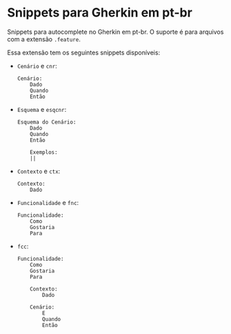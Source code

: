 # Snippets para Gherkin em pt-br

Snippets para autocomplete no Gherkin em pt-br. O suporte é para arquivos com a extensão `.feature`.

Essa extensão tem os seguintes snippets disponíveis:

- `Cenário` e `cnr`:

    ```gherkin
    Cenário: 
        Dado 
        Quando 
        Então 
    ```
- `Esquema` e `esqcnr`:

    ```gherkin
    Esquema do Cenário: 
        Dado 
        Quando 
        Então 

        Exemplos:
        ||
    ```
- `Contexto` e `ctx`:

    ```gherkin
    Contexto: 
        Dado 
    ```

- `Funcionalidade` e `fnc`:

    ```gherkin
    Funcionalidade: 
        Como 
        Gostaria 
        Para 
    ```

- `fcc`:

    ```gherkin
    Funcionalidade: 
        Como 
        Gostaria 
        Para 

        Contexto: 
            Dado 

        Cenário: 
            E 
            Quando 
            Então 
    ```